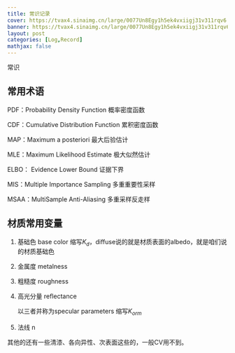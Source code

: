 ```yaml
---
title: 常识记录
cover: https://tvax4.sinaimg.cn/large/0077Un8Egy1h5ek4vxiigj31v311rqv6.jpg
banner: https://tvax4.sinaimg.cn/large/0077Un8Egy1h5ek4vxiigj31v311rqv6.jpg
layout: post
categories: [Log,Record]
mathjax: false
---
```


常识

<!-- more -->

## 常用术语

PDF：Probability Density Function 概率密度函数

CDF：Cumulative Distribution Function 累积密度函数

MAP：Maximum a posteriori 最大后验估计

MLE：Maximum Likelihood Estimate 极大似然估计

ELBO： Evidence Lower Bound 证据下界

MIS：Multiple Importance Sampling 多重重要性采样

MSAA：MultiSample Anti-Aliasing 多重采样反走样



## 材质常用变量

1. 基础色   base color    缩写$K_d$，diffuse说的就是材质表面的albedo，就是咱们说的材质基础色

2. 金属度 metalness

3. 粗糙度 roughness

4. 高光分量 reflectance

   以三者并称为specular parameters  缩写$K_{orm}$

5. 法线 n 

其他的还有一些清漆、各向异性、次表面这些的，一般CV用不到。

